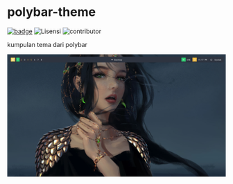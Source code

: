 # polybar-theme
[![badge](https://img.shields.io/discord/722002048643497994?label=discord&style=for-the-badge)](https://discord.gg/wpu)
![Lisensi](https://img.shields.io/github/license/bellshade/polybar-theme?style=for-the-badge)
![contributor](https://img.shields.io/github/contributors/bellshade/polybar-theme?style=for-the-badge)

kumpulan tema dari polybar


![arwentheme](arwen/arwentheme.png)
